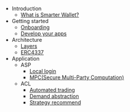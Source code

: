 * Introduction
    * [What is Smarter Wallet?](docs/introduction/what-is-privecho)
* Getting started
    * [Onboarding](docs/introduction/onborading.md)
    * [Develop your apps](docs/introduction/develop-your-apps.md)
* Architecture
    * [Layers](docs/introduction/layers.md)
    * [ERC4337](https://eips.ethereum.org/EIPS/eip-4337)
* Application
    * ASP
        * [Local login](docs/concept/asp/local-login.md)
        * [MPC(Secure Multi-Party Computation)](docs/concept/asp/mpc-signature.md)
    * ACL
        * [Automated trading](docs/concept/acl/auto-trading.md)
        * [Demand abstraction](docs/concept/acl/demand-abstraction.md)
        * [Strategy recommend](docs/concept/acl/strategy-recommend.md)